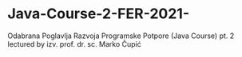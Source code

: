 # Java-Course-2-FER-2021-
Odabrana Poglavlja Razvoja Programske Potpore (Java Course) pt. 2 lectured by izv. prof. dr. sc. Marko Čupić

